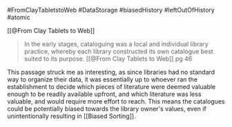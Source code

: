 #FromClayTabletstoWeb #DataStorage #biasedHistory #leftOutOfHistory #atomic 

[[@From Clay Tablets to Web]]
>In the early stages, cataloguing was a local and individual library practice, whereby each library constructed its own catalogue best suited to its purpose.
>[[@From Clay Tablets to Web]] pg 46

This passage struck me as interesting, as since libraries had no standard way to organize their data, it was essentially up to whoever ran the establishment to decide which pieces of literature were deemed valuable enough to be readily available upfront, and which literature was less valuable, and would require more effort to reach. This means the catalogues could be potentially biased towards the library owner's values, even if unintentionally resulting in [[Biased Sorting]].
